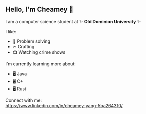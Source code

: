 ## Hello, I'm Cheamey 👋 <br>

I am a computer science student at ✨ __Old Dominion University__ ✨ <br>

I like: <br>
- 🧠 Problem solving <br>
- ✂ Crafting <br>
- 📺 Watching crime shows <br>

I'm currently learning more about:
- 🖥 Java
- 🖥 C+
- 🖥 Rust

Connect with me: <br>
https://www.linkedin.com/in/cheamey-yang-5ba264310/

<!--
**Cheamey/Cheamey** is a ✨ _special_ ✨ repository because its `README.md` (this file) appears on your GitHub profile.

Here are some ideas to get you started:

- 🔭 I’m currently working on ...
- 🌱 I’m currently learning ...
- 👯 I’m looking to collaborate on ...
- 🤔 I’m looking for help with ...
- 💬 Ask me about ...
- 📫 How to reach me: ...
- 😄 Pronouns: ...
- ⚡ Fun fact: ...
-->
